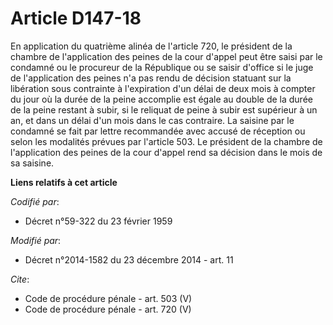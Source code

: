 # Article D147-18

En application du quatrième alinéa de l'article 720, le président de la chambre de l'application des peines de la cour
d'appel peut être saisi par le condamné ou le procureur de la République ou se saisir d'office si le juge de l'application
des peines n'a pas rendu de décision statuant sur la libération sous contrainte à l'expiration d'un délai de deux mois à
compter du jour où la durée de la peine accomplie est égale au double de la durée de la peine restant à subir, si le reliquat
de peine à subir est supérieur à un an, et dans un délai d'un mois dans le cas contraire. La saisine par le condamné se fait
par lettre recommandée avec accusé de réception ou selon les modalités prévues par l'article 503. Le président de la chambre
de l'application des peines de la cour d'appel rend sa décision dans le mois de sa saisine.

**Liens relatifs à cet article**

_Codifié par_:

  - Décret n°59-322 du 23 février 1959

_Modifié par_:

  - Décret n°2014-1582 du 23 décembre 2014 - art. 11

_Cite_:

  - Code de procédure pénale - art. 503 (V)
  - Code de procédure pénale - art. 720 (V)
